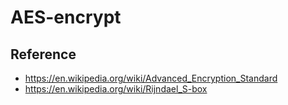 # AES-encrypt
## Reference
- https://en.wikipedia.org/wiki/Advanced_Encryption_Standard
- https://en.wikipedia.org/wiki/Rijndael_S-box